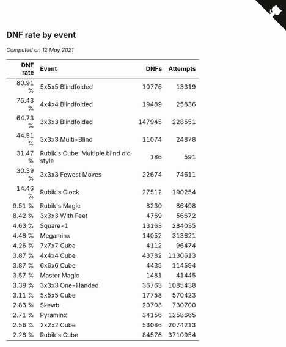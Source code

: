 ## DNF rate by event

*Computed on 12 May 2021*

| DNF rate | Event | DNFs | Attempts |
| ---: | :--- | ---: | ---: |
| 80.91 % | 5x5x5 Blindfolded | 10776 | 13319 |
| 75.43 % | 4x4x4 Blindfolded | 19489 | 25836 |
| 64.73 % | 3x3x3 Blindfolded | 147945 | 228551 |
| 44.51 % | 3x3x3 Multi-Blind | 11074 | 24878 |
| 31.47 % | Rubik's Cube: Multiple blind old style | 186 | 591 |
| 30.39 % | 3x3x3 Fewest Moves | 22674 | 74611 |
| 14.46 % | Rubik's Clock | 27512 | 190254 |
| 9.51 % | Rubik's Magic | 8230 | 86498 |
| 8.42 % | 3x3x3 With Feet | 4769 | 56672 |
| 4.63 % | Square-1 | 13163 | 284035 |
| 4.48 % | Megaminx | 14052 | 313621 |
| 4.26 % | 7x7x7 Cube | 4112 | 96474 |
| 3.87 % | 4x4x4 Cube | 43782 | 1130613 |
| 3.87 % | 6x6x6 Cube | 4435 | 114594 |
| 3.57 % | Master Magic | 1481 | 41445 |
| 3.39 % | 3x3x3 One-Handed | 36763 | 1085438 |
| 3.11 % | 5x5x5 Cube | 17758 | 570423 |
| 2.83 % | Skewb | 20703 | 730700 |
| 2.71 % | Pyraminx | 34156 | 1258665 |
| 2.56 % | 2x2x2 Cube | 53086 | 2074213 |
| 2.28 % | Rubik's Cube | 84576 | 3710954 |


<a href="https://github.com/jonatanklosko/wca_statistics" class="github-corner" aria-label="View source on Github"><svg width="80" height="80" viewBox="0 0 250 250" style="fill:#151513; color:#fff; position: absolute; top: 0; border: 0; right: 0;" aria-hidden="true"><path d="M0,0 L115,115 L130,115 L142,142 L250,250 L250,0 Z"></path><path d="M128.3,109.0 C113.8,99.7 119.0,89.6 119.0,89.6 C122.0,82.7 120.5,78.6 120.5,78.6 C119.2,72.0 123.4,76.3 123.4,76.3 C127.3,80.9 125.5,87.3 125.5,87.3 C122.9,97.6 130.6,101.9 134.4,103.2" fill="currentColor" style="transform-origin: 130px 106px;" class="octo-arm"></path><path d="M115.0,115.0 C114.9,115.1 118.7,116.5 119.8,115.4 L133.7,101.6 C136.9,99.2 139.9,98.4 142.2,98.6 C133.8,88.0 127.5,74.4 143.8,58.0 C148.5,53.4 154.0,51.2 159.7,51.0 C160.3,49.4 163.2,43.6 171.4,40.1 C171.4,40.1 176.1,42.5 178.8,56.2 C183.1,58.6 187.2,61.8 190.9,65.4 C194.5,69.0 197.7,73.2 200.1,77.6 C213.8,80.2 216.3,84.9 216.3,84.9 C212.7,93.1 206.9,96.0 205.4,96.6 C205.1,102.4 203.0,107.8 198.3,112.5 C181.9,128.9 168.3,122.5 157.7,114.1 C157.9,116.9 156.7,120.9 152.7,124.9 L141.0,136.5 C139.8,137.7 141.6,141.9 141.8,141.8 Z" fill="currentColor" class="octo-body"></path></svg></a><style>.github-corner:hover .octo-arm{animation:octocat-wave 560ms ease-in-out}@keyframes octocat-wave{0%,100%{transform:rotate(0)}20%,60%{transform:rotate(-25deg)}40%,80%{transform:rotate(10deg)}}@media (max-width:500px){.github-corner:hover .octo-arm{animation:none}.github-corner .octo-arm{animation:octocat-wave 560ms ease-in-out}}</style>
